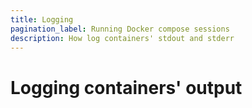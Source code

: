 ```yaml
---
title: Logging
pagination_label: Running Docker compose sessions
description: How log containers' stdout and stderr
---
```


# Logging containers' output
